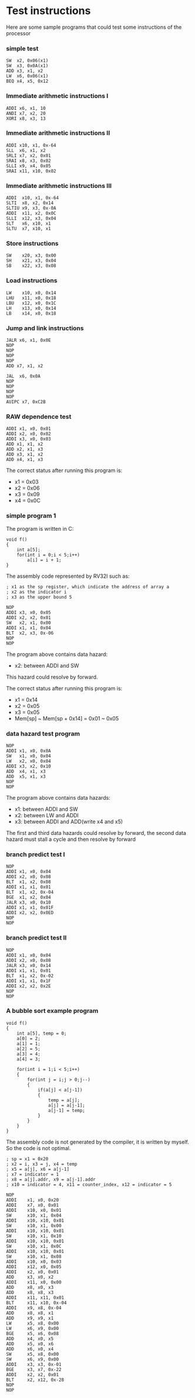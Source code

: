 # Test instructions
Here are some sample programs that could test some instructions of the processor

### simple test

```
SW	x2, 0x06(x1)	
SW	x3, 0x0A(x1)	
ADD	x3, x1, x2	
LW	x6, 0x06(x1)	
BEQ	x4, x5, 0x12
```

### Immediate arithmetic instructions I

```
ADDI x6, x1, 10
ANDI x7, x2, 20
XORI x8, x3, 13
```

### Immediate arithmetic instructions II

```
ADDI x10, x1, 0x-64
SLL  x6, x1, x2
SRLI x7, x2, 0x01
SRAI x8, x3, 0x02
SLLI x9, x4, 0x05
SRAI x11, x10, 0x02
```

### Immediate arithmetic instructions III

```
ADDI  x10, x1, 0x-64
SLTI  x8, x2, 0x14
SLTIU x9, x3, 0x-0A
ADDI  x11, x2, 0x0C
SLLI  x12, x3, 0x04
SLT   x6, x10, x1
SLTU  x7, x10, x1
```

### Store instructions

```
SW    x20, x3, 0x00
SH    x21, x3, 0x04
SB    x22, x3, 0x08
```

### Load instructions

```
LW    x10, x0, 0x14
LHU   x11, x0, 0x18
LBU   x12, x0, 0x1C
LH    x13, x0, 0x14
LB    x14, x0, 0x18
```

### Jump and link instructions

```
JALR x6, x1, 0x0E
NOP
NOP
NOP
NOP
ADD x7, x1, x2
```

```
JAL  x6, 0x0A
NOP
NOP
NOP
NOP
AUIPC x7, 0xC2B
```

### RAW dependence test

```
ADDI x1, x0, 0x01
ADDI x2, x0, 0x02
ADDI x3, x0, 0x03
ADD x1, x1, x2
ADD x2, x1, x3
ADD x3, x1, x2
ADD x4, x1, x3
```

The correct status after running this program is:

- x1 = 0x03
- x2 = 0x06
- x3 = 0x09
- x4 = 0x0C

### simple program 1

The program is written in C:

```
void f()
{
    int a[5];
    for(int i = 0;i < 5;i++)
        a[i] = i + 1;
}
```

The assembly code represented by RV32I such as:

```
; x1 as the sp register, which indicate the address of array a
; x2 as the indicator i
; x3 as the upper bound 5

NOP
ADDI x3, x0, 0x05
ADDI x2, x2, 0x01
SW   x2, x1, 0x00
ADDI x1, x1, 0x04
BLT  x2, x3, 0x-06
NOP
NOP
```

The program above contains data hazard:

- x2: between ADDI and SW

This hazard could resolve by forward.

The correct status after running this program is:

- x1 = 0x14
- x2 = 0x05
- x3 = 0x05
- Mem[sp] ~ Mem[sp + 0x14] = 0x01 ~ 0x05

### data hazard test program

```
NOP
ADDI x1, x0, 0x0A
SW   x1, x0, 0x04
LW   x2, x0, 0x04
ADDI x3, x2, 0x10
ADD  x4, x1, x3
ADD  x5, x1, x3
NOP
NOP
```

The program above contains data hazards:

- x1: between ADDI and SW
- x2: between LW and ADDI
- x3: between ADDI and ADD(write x4 and x5)

The first and third data hazards could resolve by forward, the second data hazard must stall a cycle and then resolve by forward

### branch predict test I

```
NOP
ADDI x1, x0, 0x04
ADDI x2, x0, 0x08
BLT  x1, x2, 0x08
ADDI x1, x1, 0x01
BLT  x1, x2, 0x-04
BGE  x1, x2, 0x04
JALR x3, x0, 0x10
ADDI x1, x1, 0x01F
ADDI x2, x2, 0x0ED
NOP
NOP
```

### branch predict test II

```
NOP
ADDI x1, x0, 0x04
ADDI x2, x0, 0x08
JALR x3, x0, 0x14
ADDI x1, x1, 0x01
BLT  x1, x2, 0x-02
ADDI x1, x1, 0x1F
ADDI x2, x2, 0x2E
NOP
NOP
```

### A bubble sort example program

```
void f()
{
    int a[5], temp = 0;
    a[0] = 2;
    a[1] = 1;
    a[2] = 5;
    a[3] = 4;
    a[4] = 3;

    for(int i = 1;i < 5;i++)
    {
        for(int j = i;j > 0;j--)
        {
            if(a[j] < a[j-1])
            {
                temp = a[j];
                a[j] = a[j-1];
                a[j-1] = temp;
            }
        }
    }
}
```

The assembly code is not generated by the compiler, it is written by myself. So the code is not optimal.

```
; sp = x1 = 0x20
; x2 = i, x3 = j, x4 = temp
; x5 = a[j], x6 = a[j-1]
; x7 = indicator = 1
; x8 = a[j].addr, x9 = a[j-1].addr
; x10 = indicator = 4, x11 = counter_index, x12 = indicator = 5

NOP
ADDI    x1, x0, 0x20
ADDI    x7, x0, 0x01
ADDI    x10, x0, 0x01
SW      x10, x1, 0x04
ADDI    x10, x10, 0x01
SW      x10, x1, 0x00
ADDI    x10, x10, 0x01
SW      x10, x1, 0x10
ADDI    x10, x10, 0x01
SW      x10, x1, 0x0C
ADDI    x10, x10, 0x01
SW      x10, x1, 0x08
ADDI    x10, x0, 0x03
ADDI    x12, x0, 0x05
ADDI    x2, x0, 0x01
ADD     x3, x0, x2
ADDI    x11, x0, 0x00
ADD     x8, x0, x3
ADD     x8, x8, x3
ADDI    x11, x11, 0x01
BLT     x11, x10, 0x-04
ADDI    x9, x8, 0x-04
ADD     x8, x8, x1
ADD     x9, x9, x1
LW      x5, x8, 0x00
LW      x6, x9, 0x00
BGE     x5, x6, 0x08
ADD     x4, x0, x5
ADD     x5, x0, x6
ADD     x6, x0, x4
SW      x5, x8, 0x00
SW      x6, x9, 0x00
ADDI    x3, x3, 0x-01
BGE     x3, x7, 0x-22
ADDI    x2, x2, 0x01
BLT     x2, x12, 0x-28
NOP
NOP
```